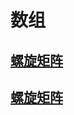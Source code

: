 # 数组

## [螺旋矩阵](https://leetcode.cn/problems/spiral-matrix/submissions/)

## [螺旋矩阵](https://www.nowcoder.com/practice/7edf70f2d29c4b599693dc3aaeea1d31?tpId=295&tags=&title=&difficulty=0&judgeStatus=0&rp=0&sourceUrl=%2Fexam%2Foj)
